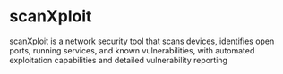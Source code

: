 # scanXploit
scanXploit is a network security tool that scans devices, identifies open ports, running services, and known vulnerabilities, with automated exploitation capabilities and detailed vulnerability reporting
